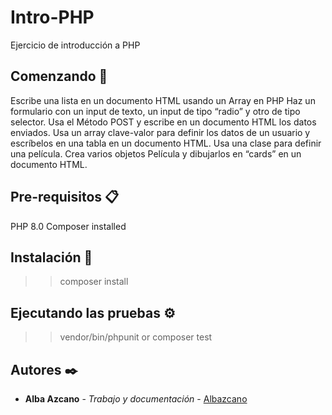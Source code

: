 # Intro-PHP

Ejercicio de introducción a PHP

## Comenzando 🚀

Escribe una lista en un documento HTML usando un Array en PHP
Haz un formulario con un input de texto, un input de tipo “radio” y otro de tipo selector. Usa el Método POST y escribe en un documento HTML los datos enviados.
Usa un array clave-valor para definir los datos de un usuario y escríbelos en una tabla en un documento HTML.
Usa una clase para definir una película. Crea varios objetos Película y dibujarlos en “cards” en un documento HTML.


## Pre-requisitos 📋

PHP 8.0
Composer installed

## Instalación 🔧

>> composer install

## Ejecutando las pruebas ⚙️

>> vendor/bin/phpunit
or
>> composer test

## Autores ✒️

* **Alba Azcano** - *Trabajo y documentación* - [Albazcano](https://github.com/Albazcano)
